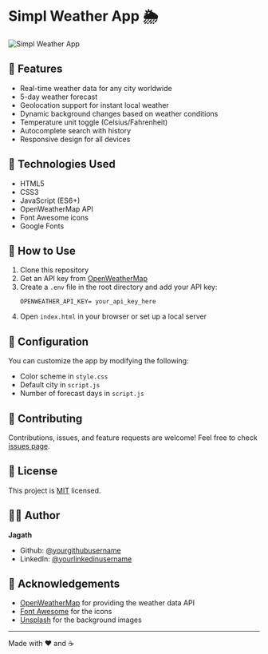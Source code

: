# Simpl Weather App 🌦️

![Simpl Weather App](https://simpl-weather.vercel.app/)

## 🌟 Features

- Real-time weather data for any city worldwide
- 5-day weather forecast
- Geolocation support for instant local weather
- Dynamic background changes based on weather conditions
- Temperature unit toggle (Celsius/Fahrenheit)
- Autocomplete search with history
- Responsive design for all devices

## 🚀 Technologies Used

- HTML5
- CSS3
- JavaScript (ES6+)
- OpenWeatherMap API
- Font Awesome icons
- Google Fonts

## 📌 How to Use

1. Clone this repository
2. Get an API key from [OpenWeatherMap](https://openweathermap.org/api)
3. Create a `.env` file in the root directory and add your API key:
   ```
   OPENWEATHER_API_KEY= your_api_key_here
   ```
4. Open `index.html` in your browser or set up a local server

## 🔧 Configuration

You can customize the app by modifying the following:

- Color scheme in `style.css`
- Default city in `script.js`
- Number of forecast days in `script.js`

## 🤝 Contributing

Contributions, issues, and feature requests are welcome! Feel free to check [issues page](https://github.com/jagath-sajjan/Simpl-Weather/issues).

## 📝 License

This project is [MIT](https://choosealicense.com/licenses/mit/) licensed.

## 👨‍💻 Author

**Jagath**

- Github: [@yourgithubusername](https://github.com/jagath-sajjan)
- LinkedIn: [@yourlinkedinusername](https://www.linkedin.com/in/jagath-sajjan/)

## 🙏 Acknowledgements

- [OpenWeatherMap](https://openweathermap.org/) for providing the weather data API
- [Font Awesome](https://fontawesome.com/) for the icons
- [Unsplash](https://unsplash.com/) for the background images

---

Made with ❤️ and ☕